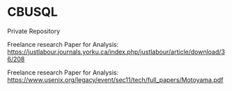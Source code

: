 # CBUSQL
Private Repository


Freelance research Paper for Analysis:
https://justlabour.journals.yorku.ca/index.php/justlabour/article/download/36/208

Freelance research Paper for Analysis:
https://www.usenix.org/legacy/event/sec11/tech/full_papers/Motoyama.pdf
